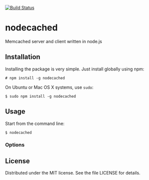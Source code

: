 [![Build Status](https://secure.travis-ci.org/alexfernandez/nodecached.png)](http://travis-ci.org/alexfernandez/nodecached)

# nodecached

Memcached server and client written in node.js

## Installation

Installing the package is very simple. Just install globally using npm:

    # npm install -g nodecached

On Ubuntu or Mac OS X systems, use `sudo`:

    $ sudo npm install -g nodecached

## Usage

Start from the command line:

    $ nodecached

### Options

## License

Distributed under the MIT license. See the file LICENSE for details.

